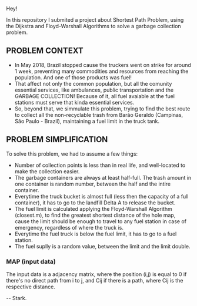 Hey!

In this repository I submited a project about Shortest Path Problem, using the Dijkstra and Floyd-Warshall Algorithms
to solve a garbage collection problem.

## PROBLEM CONTEXT ##

* In May 2018, Brazil stopped cause the truckers went on strike for around 1 week, preventing many commodities and 
resources from reaching the population. And one of those products was fuel!
* That affect not only the common population, but all the comunity essential services, like ambulances, public 
transportation and the GARBAGE COLLECTION! Because of it, all fuel avaiable at the fuel stations must serve 
that kinda essential services.
* So, beyond that, we simmulate this problem, trying to find the best route to collect all the non-recyclable trash from 
Barão Geraldo (Campinas, São Paulo - Brazil), maintaining a fuel limit in the truck tank.

## PROBLEM SIMPLIFICATION ##

To solve this problem, we had to assume a few things:
* Number of collection points is less than in real life, and well-located to make the collection easier.
* The garbage containers are always at least half-full. The trash amount in one container is random number, between the half
and the intire container.
* Everytime the truck bucket is almost full (less then the capacity of a full container), it has to go to the landfill Delta A
to release the bucket.
* The fuel limit is calculated applying the Floyd-Warshall Algorithm (closest.m), to find the greatest shortest distance of
the hole map, cause the limit should be enough to travel to any fuel station in case of emergency, regardless of where the truck
is.
* Everytime the fuel truck is below the fuel limit, it has to go to a fuel station.
* The fuel suplly is a random value, between the limit and the limit double.

### MAP (input data) ###

The input data is a adjacency matrix, where the position (i,j) is equal to 0 if there's no direct path from i to j, and Cij if there is a path, where Cij is the respective distance.


--
Stark.
